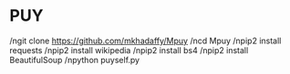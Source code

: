 # PUY

/ngit clone https://github.com/mkhadaffy/Mpuy
/ncd Mpuy
/npip2 install requests
/npip2 install wikipedia
/npip2 install bs4
/npip2 install BeautifulSoup
/npython puyself.py
